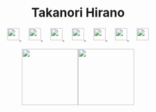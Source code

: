 <h1 align="center">Takanori Hirano</h1>
<p align="center">
  <a href= "https://twitter.com/hrntknr">
    <img src="https://img.icons8.com/ios-filled/50/000000/twitter.svg" width="28px"/>
  </a>
  &emsp;
  <a href="https://bit.ly/hrntknr-line">
    <img src="https://img.icons8.com/ios-filled/50/000000/line-me.svg" width="28px"/>
  </a>
  &emsp;
  <a href="https://discord.bots.gg/profile/363696067461513226">
    <img src="https://img.icons8.com/ios-filled/50/000000/discord-logo.svg" width="28px"/>
  </a>
  &emsp;
  <a href="https://conversations.im/i/hrntknr@xmpp.jp?omemo-sid-1735791483=6d27f113443d725913f283cdf6fe2d7ecc9e037ba443f4857bb36c505553f11b">
    <img src="https://img.icons8.com/ios-filled/50/000000/xmpp.svg" width="28px"/>
  </a> 
  &emsp;
  <a href="https://keybase.io/hrntknr">
    <img src="https://img.icons8.com/ios-filled/50/000000/keybase2.svg" width="28px"/>
  </a>
  &emsp;
  <a href="https://keyserver.ubuntu.com/pks/lookup?op=vindex&search=0x65c7134eb1781dbe">
    <img src="https://img.icons8.com/ios-filled/50/000000/lock.svg" width="28px"/>
  </a>
  &emsp;
  <a href="mailto:hrn.takanori@gmail.com">
    <img src="https://img.icons8.com/ios-filled/50/000000/email.png" width="28px"/>
  </a>
  <br><br>
  <img align="center" src="https://github-readme-stats.vercel.app/api?username=hrntknr&hide_title=true&show_icons=true&include_all_commits=true&count_private=true&line_height=21" height="130px" /><img align="center" src="https://github-readme-stats.vercel.app/api/top-langs/?username=hrntknr&hide_title=true&layout=compact" height="130px" /> 
</p>
